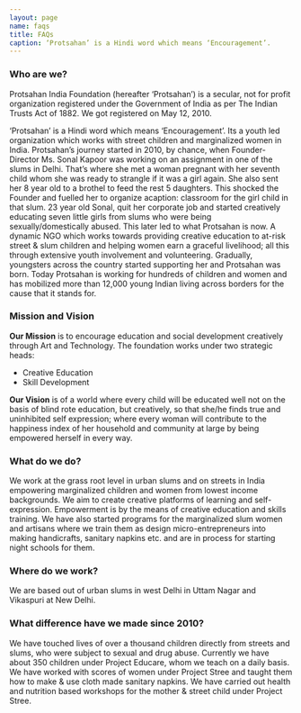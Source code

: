 ```yaml
---
layout: page
name: faqs
title: FAQs
caption: ‘Protsahan’ is a Hindi word which means ‘Encouragement’.
---
```

### Who are we?

Protsahan India Foundation (hereafter ‘Protsahan’) is a secular, not for profit
organization registered under the Government of India as per The Indian Trusts Act of 1882. We got
registered on May 12, 2010.

‘Protsahan’ is a Hindi word which means ‘Encouragement’. Its a youth led organization which works
with street children and marginalized women in India. Protsahan’s journey started in 2010, by
chance, when Founder-Director Ms. Sonal Kapoor was working on an assignment in one of the slums
in Delhi. That’s where she met a woman pregnant with her seventh child whom she was ready to
strangle if it was a girl again. She also sent her 8 year old to a brothel to feed the rest 5 daughters.
This shocked the Founder and fuelled her to organize acaption: classroom for the girl child in that
slum. 23 year old Sonal, quit her corporate job and started creatively educating seven little girls
from slums who were being sexually/domestically abused. This later led to what Protsahan is now.
A dynamic NGO which works towards providing creative education to at-risk street & slum children
and helping women earn a graceful livelihood; all this through extensive youth involvement and
volunteering. Gradually, youngsters across the country started supporting her and Protsahan was
born. Today Protsahan is working for hundreds of children and women and has mobilized more than
12,000 young Indian living across borders for the cause that it stands for.

### Mission and Vision

**Our Mission** is to encourage education and social development creatively through Art and
Technology. The foundation works under two strategic heads:

- Creative Education
- Skill Development

**Our Vision** is of a world where every child will be educated well not on the basis of blind rote
education, but creatively, so that she/he finds true and uninhibited self expression; where every
woman will contribute to the happiness index of her household and community at large by being
empowered herself in every way.

### What do we do?

We work at the grass root level in urban slums and on streets in India empowering
marginalized children and women from lowest income backgrounds. We aim to create creative
platforms of learning and self-expression. Empowerment is by the means of creative education and
skills training. We have also started programs for the marginalized slum women and artisans where
we train them as design micro-entrepreneurs into making handicrafts, sanitary napkins etc. and are
in process for starting night schools for them.

### Where do we work?

We are based out of urban slums in west Delhi in Uttam Nagar and Vikaspuri at
New Delhi.

### What difference have we made since 2010?

We have touched lives of over a thousand children
directly from streets and slums, who were subject to sexual and drug abuse. Currently we have
about 350 children under Project Educare, whom we teach on a daily basis. We have worked with
scores of women under Project Stree and taught them how to make & use cloth made sanitary
napkins. We have carried out health and nutrition based workshops for the mother & street child
under Project Stree.
